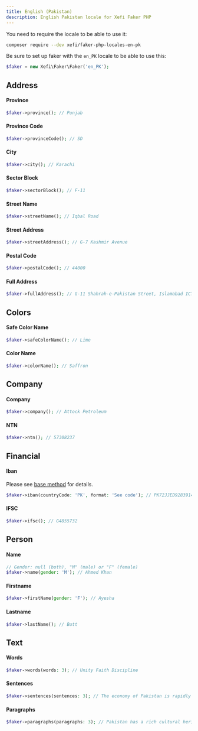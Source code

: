 ```yaml
---
title: English (Pakistan)
description: English Pakistan locale for Xefi Faker PHP
---
```


You need to require the locale to be able to use it:

```bash
composer require --dev xefi/faker-php-locales-en-pk
```

Be sure to set up faker with the `en_PK` locale to be able to use this:

```php
$faker = new Xefi\Faker\Faker('en_PK');
```

## Address

#### Province
```php
$faker->province(); // Punjab
```

#### Province Code
```php
$faker->provinceCode(); // SD
```

#### City
```php
$faker->city(); // Karachi
```

#### Sector Block
```php
$faker->sectorBlock(); // F-11
```

#### Street Name
```php
$faker->streetName(); // Iqbal Road
```

#### Street Address
```php
$faker->streetAddress(); // G-7 Kashmir Avenue
```

#### Postal Code
```php
$faker->postalCode(); // 44000
```

#### Full Address
```php
$faker->fullAddress(); // G-11 Shahrah-e-Pakistan Street, Islamabad ICT
```

## Colors

#### Safe Color Name
```php
$faker->safeColorName(); // Lime
```

#### Color Name
```php
$faker->colorName(); // Saffron
```

## Company

#### Company
```php
$faker->company(); // Attock Petroleum
```

#### NTN
```php
$faker->ntn(); // 57308237
```

## Financial

#### Iban

Please see [base method](/extensions/financial#iban) for details.

```php
$faker->iban(countryCode: 'PK', format: 'See code'); // PK72JJED92839147382930
```

#### IFSC

```php
$faker->ifsc(); // G4855732
```

## Person

#### Name
```php
// Gender: null (both), "M" (male) or "F" (female)
$faker->name(gender: 'M'); // Ahmed Khan
```

#### Firstname
```php
$faker->firstName(gender: 'F'); // Ayesha
```

#### Lastname
```php
$faker->lastName(); // Butt
```

## Text

#### Words
```php
$faker->words(words: 3); // Unity Faith Discipline
```

#### Sentences
```php
$faker->sentences(sentences: 3); // The economy of Pakistan is rapidly growing...
```

#### Paragraphs
```php
$faker->paragraphs(paragraphs: 3); // Pakistan has a rich cultural heritage...
```
